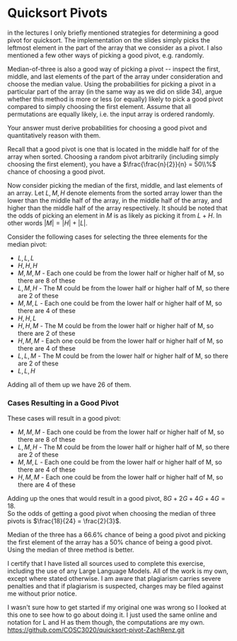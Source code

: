# Quicksort Pivots

in the lectures I only briefly mentioned strategies for determining a good pivot
for quicksort. The implementation on the slides simply picks the leftmost
element in the part of the array that we consider as a pivot. I also mentioned a
few other ways of picking a good pivot, e.g. randomly.

Median-of-three is also a good way of picking a pivot -- inspect the first,
middle, and last elements of the part of the array under consideration and
choose the median value. Using the probabilities for picking a pivot in a
particular part of the array (in the same way as we did on slide 34), argue
whether this method is more or less (or equally) likely to pick a good pivot
compared to simply choosing the first element. Assume that all permutations are
equally likely, i.e. the input array is ordered randomly.

Your answer must derive probabilities for choosing a good pivot and
quantitatively reason with them.

Recall that a good pivot is one that is located in the middle half for of the array when sorted.
Choosing a random pivot arbitrarily (including simply choosing the first element), you have a $\frac{\frac{n}{2}}{n} = 50\\%$ chance of choosing a good pivot.

Now consider picking the median of the first, middle, and last elements of an array. Let $L,M,H$ denote elements from the sorted array lower than the lower than the middle half of the array, in the middle half of the array, and higher than the middle half of the array respectively.
It should be noted that the odds of picking an element in $M$ is as likely as picking it from $L + H$. In other words $|M| = |H| + |L|$.

Consider the following cases for selecting the three elements for the median pivot:

- $L, L, L$
- $H, H, H$
- $M, M, M$  - Each one could be from the lower half or higher half of M, so there are 8 of these  
- $L, M, H$  - The M could be from the lower half or higher half of M, so there are 2 of these  
- $M, M, L$  - Each one could be from the lower half or higher half of M, so there are 4 of these  
- $H, H, L$
- $H, H, M$  - The M could be from the lower half or higher half of M, so there are 2 of these  
- $H, M, M$  - Each one could be from the lower half or higher half of M, so there are 4 of these  
- $L, L, M$  - The M could be from the lower half or higher half of M, so there are 2 of these  
- $L, L, H$

Adding all of them up we have $26$ of them. 

### Cases Resulting in a Good Pivot

These cases will result in a good pivot:

- $M, M, M$  - Each one could be from the lower half or higher half of M, so there are 8 of these  
- $L, M, H$  - The M could be from the lower half or higher half of M, so there are 2 of these  
- $M, M, L$  - Each one could be from the lower half or higher half of M, so there are 4 of these  
- $H, M, M$  - Each one could be from the lower half or higher half of M, so there are 4 of these  

Adding up the ones that would result in a good pivot, $8G + 2G + 4G + 4G = 18$.  
So the odds of getting a good pivot when choosing the median of three pivots is $\frac{18}{24} = \frac{2}{3}$.

Median of the three has a $66.6\%$ chance of being a good pivot and picking the first element of the array has a $50\%$ chance of being a good pivot. Using the median of three method is better.

I certify that I have listed all sources used to complete this exercise, including the use of any Large Language Models. All of the work is my own, except where stated otherwise. I am aware that plagiarism carries severe penalties and that if plagiarism is suspected, charges may be filed against me without prior notice.

I wasn't sure how to get started if my original one was wrong so I looked at this one to see how to go about doing it. I just used the same online and notation for L and H as them though, the computations are my own. 
https://github.com/COSC3020/quicksort-pivot-ZachRenz.git
